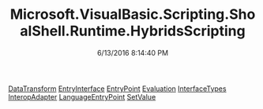 ﻿---
title: Microsoft.VisualBasic.Scripting.ShoalShell.Runtime.HybridsScripting
date: 6/13/2016 8:14:40 PM
---

[DataTransform](T-Microsoft.VisualBasic.Scripting.ShoalShell.Runtime.HybridsScripting.DataTransform.html)
[EntryInterface](T-Microsoft.VisualBasic.Scripting.ShoalShell.Runtime.HybridsScripting.EntryInterface.html)
[EntryPoint](T-Microsoft.VisualBasic.Scripting.ShoalShell.Runtime.HybridsScripting.EntryPoint.html)
[Evaluation](T-Microsoft.VisualBasic.Scripting.ShoalShell.Runtime.HybridsScripting.Evaluation.html)
[InterfaceTypes](T-Microsoft.VisualBasic.Scripting.ShoalShell.Runtime.HybridsScripting.InterfaceTypes.html)
[InteropAdapter](T-Microsoft.VisualBasic.Scripting.ShoalShell.Runtime.HybridsScripting.InteropAdapter.html)
[LanguageEntryPoint](T-Microsoft.VisualBasic.Scripting.ShoalShell.Runtime.HybridsScripting.LanguageEntryPoint.html)
[SetValue](T-Microsoft.VisualBasic.Scripting.ShoalShell.Runtime.HybridsScripting.SetValue.html)
